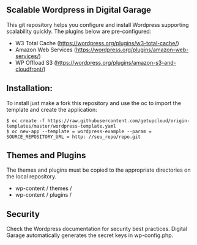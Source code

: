 Scalable Wordpress in Digital Garage
------------------------------------

This git repository helps you configure and install Wordpress supporting scalability quickly. The plugins below are pre-configured:

* W3 Total Cache (https://wordpress.org/plugins/w3-total-cache/)
* Amazon Web Services (https://wordpress.org/plugins/amazon-web-services/)
* WP Offload S3 (https://wordpress.org/plugins/amazon-s3-and-cloudfront/)


Installation:
-------------------------

To install just make a fork this repository and use the oc to import the template and create the application:

```
$ oc create -f https://raw.githubusercontent.com/getupcloud/origin-templates/master/wordpress-template.yaml
$ oc new-app --template = wordpress-example --param = SOURCE_REPOSITORY_URL = http: //seu_repo/repo.git
```
Themes and Plugins
-------------------------

The themes and plugins must be copied to the appropriate directories on the local repository.

* wp-content / themes /
* wp-content / plugins /

Security
-------------------------

Check the Wordpress documentation for security best practices. Digital Garage automatically generates the secret keys in wp-config.php.
